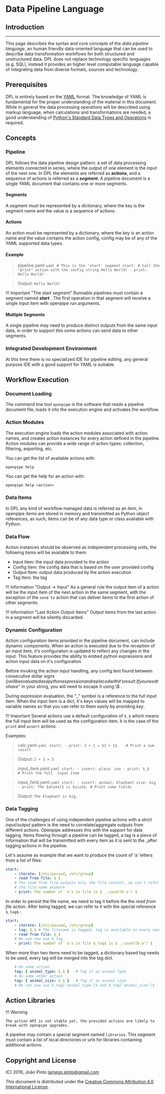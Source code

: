# Data Pipeline Language

## Introduction
---------------
This page describes the syntax and core concepts of the *data pipeline language*, an human friendly data-oriented language that can be used to describe data transformation workflows for both structured and unstructured data. DPL does not replace technology specific languages (e.g. SQL), instead it  provides an higher level computable language capable of integrating data from diverse formats, sources and technology.

## Prerequisites
DPL is entirely based on the [YAML] format. The knowledge of YAML is fundamental for the proper understanding of the material in this document. While in general the data processing operations will be described using markup language, when calculations and transformations are needed, a good understanding of [Python's Standard Data Types and Operations][python_std_types] is required.

## Concepts

### Pipeline
DPL follows the data pipeline design pattern: a set of data processing elements connected in series, where the output of one element is the input of the next one.
In DPL the elements are referred as **actions**, and a sequence of actions is referred as a ***segment***. A pipeline document is a single YAML document that contains one or more segments.

#### Segments
A segment must be represented by a dictionary, where the key is the segment name and the value is a sequence of actions.

#### Actions
An action must be represented by a dictionary, where the key is an action name and the value contains the action config, config may be of any of the YAML supported data types.

#### Example

> pipeline.yaml
    ```yaml
    # This is the 'start' segment
    start:
        # Call the "print" action with the config string Hello World!
        - print: Hello World!
    ```

> Output:
    ```
    Hello World!
    ```

!!! Important "The start segment"
    Runnable pipelines must contain a segment named ***start*** . The first operation in that segment will receive a single input item with openpipe run arguments.

#### Multiple Segments
A single pipeline may need to produce distinct outputs from the same input data, in order to support this some actions can send data to other segments.

### Integrated Development Environment
At this time there is no specialized IDE for pipeline editing, any general purpose IDE with a good support for YAML is suitable.

## Workflow Execution

### Document Loading
The command line tool `openpipe` is the software that reads a pipeline document file, loads it into the execution engine and activates the workflow.

### Action Modules
The execution engine loads the action modules associated with  action names, and creates action instances for every action defined in the pipeline. Action modules can provide a wide range of action types: collection, filtering, exporting, etc.

You can get the list of available actions with:
```sh
openpipe help
```

You can get the help for an action with:
```
openpipe help «action»
```

### Data Items
In DPL any kind of workflow managed data is referred as an _item_, in openpipe _items_ are stored in memory and transmitted as Python object references, as such, items can be of any data type or class available with Python.

### Data Flow

Action instances should be observed as independent processing units, the following items will be available to them:

- Input Item: the input data provided to the action
- Config Item: the config data that is based on the user provided config
- Output Item: output data produced by the action execution
- Tag Item: the tag

!!! Information "Output -> Input"
    As a general rule the output item of a action will be the input item of the next action in the same segment, with the exception of the `send to` action that can deliver items to the first action of other segments.

!!! Information "Last Action Output Items"
    Output items from the last action in a segment will be silently discarded.


### Dynamic Configuration

Action configuration items provided in the pipeline document, can include dynamic components. When an action is executed due to the reception of an input item, it's configuration is updated to reflect any changes in the input. This feature provides the ability to embed python expressions and action input data on it's configuration.

Before invoking the action input handling, any config text found between consecutive dollar signs ($) will be evaluated as a python expression and replaced with it's result. If you need to have '$' in your string, you will need to escape it using \\$ .

During expression evaluation, the "_" symbol is a reference to the full input item. When the input item is a dict, it's keys values will be mapped to variable names so that you can refer to them easily by providing $key$.

!!! Important
    Several actions use a default configuration of `$_$` which means the full input item will be used as the configuration item. It is the case of the `print` and `assert` actions.


Examples:
> calc.yaml
    ```yaml
    start:
        - print: 2 + 1 = $2 + 1$    # Print a sum result
    ```

> Output:
    ```
    2 + 1 = 3
    ```

> input_item.yaml
    ```yaml
    start:
        - insert:
            place: zoo
        - print: $_$    # Print the full  input item
    ```

> input_field.yaml
    ```yaml
    start:
        - insert:
            animal: Elephant
            size: big
        - print: The $animal$ is $size$. # Print some fields
    ```


> Output:
    ```
    The Elephant is big.
    ```

### Data Tagging

One of the challenges of using independent pipeline actions with a strict input/output pattern is the need to correlate/aggregate outputs from different actions. Openpipe addresses this with the support for data tagging. Items flowing through a pipeline can be tagged, a tag is a piece of information that will be transmitted with every item as it is sent to the _after tagging actions in the pipeline.

Let's assume as example that we want to produce the count of 'a' letters from a list of files:
```yaml
start:
    - iterate: [/etc/passwd, /etc/group]
    - read from file: $_$
    # The read from file outputs only the file content, we can't refer to
    # the file name anymore
    - print: The number of 'a's in file is $ _.count(b'a') $
```
In order to persist the file name, we need to tag it before the the _read from file_ action.  After being tagged, we can refer to it with the special reference `$_tag$` :
```yaml
start:
    - iterate: [/etc/passwd, /etc/group]
    - tag: $_$ # The filename is tagged, tag is available on every next action
    - read from file: $_$
    # We can now use $_tag_
    - print: The number of 'a's in file $_tag$ is $ _.count(b'a') $
```

When more than two items need to be tagged, a dictionary based tag needs to be used, every tag will be merged into the tag dict.

```yaml
    # do some action
    tag: { animal_type: $_$ }   # Tag it as animal type
    # do some other action
    tag: { animal_size: $_$ }   # Tag it as animal size
    # We can now use $_tag['animal_type']$ and $_tag['animal_size']$
```


## Action Libraries

!!! Warning

    The action API is not stable yet, the provided actions are likely to break with openpipe upgrades.


A pipeline may contain a special segment named `libraries`. This segment must contain a list of local directories or urls for libraries containing additional actions.

## Copyright and License

(C) 2019, João Pinto <lamego.pinto@gmail.com>

This document is distributed under the [Creative Commons Attribution 4.0 International License].

[YAML]: http://yaml.org/spec/1.1/
[python_std_types]: https://docs.python.org/3/library/stdtypes.html
[openpipe tool]: /OpenpipeTool

[Creative Commons Attribution 4.0 International License]: https://creativecommons.org/licenses/by/4.0/
